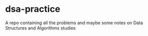# dsa-practice
A repo containing all the problems and maybe some notes on Data Structures and Algorithms studies
